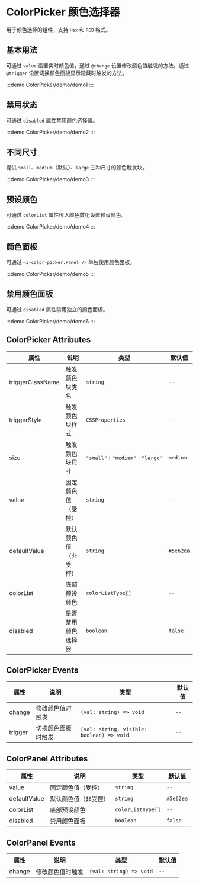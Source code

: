 # ColorPicker 颜色选择器

用于颜色选择的组件，支持 `Hex` 和 `RGB` 格式。

## 基本用法

可通过 `value` 设置实时颜色值，通过 `@change` 设置修改颜色值触发的方法，通过 `@trigger` 设置切换颜色面板显示隐藏时触发的方法。

:::demo
ColorPicker/demo/demo1
:::

## 禁用状态

可通过 `disabled` 属性禁用颜色选择器。

:::demo
ColorPicker/demo/demo2
:::

## 不同尺寸

提供 `small`、`medium`（默认）、`large` 三种尺寸的颜色触发块。

:::demo
ColorPicker/demo/demo3
:::

## 预设颜色

可通过 `colorList` 属性传入颜色数组设置预设颜色。

:::demo
ColorPicker/demo/demo4
:::

## 颜色面板

可通过 `<i-color-picker.Panel />` 单独使用颜色面板。

:::demo
ColorPicker/demo/demo5
:::

## 禁用颜色面板

可通过 `disabled` 属性禁用独立的颜色面板。

:::demo
ColorPicker/demo/demo6
:::

## ColorPicker Attributes

| 属性         | 说明                 | 类型                    | 默认值    |
| ------------ | -------------------- | ----------------------- | --------- |
|triggerClassName|触发颜色块类名|`string`|`--`|
|triggerStyle|触发颜色块样式|`CSSProperties`|`--`|
|size|触发颜色块尺寸|`"small"〡"medium"〡"large"`|`medium`|
|value|固定颜色值（受控）|`string`|`--`|
|defaultValue|默认颜色值（非受控）|`string`|`#5e62ea`|
|colorList|底部预设颜色|`colorListType[]`|`--`|
|disabled|是否禁用颜色选择器|`boolean`|`false`|

## ColorPicker Events

| 属性         | 说明                 | 类型                    | 默认值    |
| ------------ | -------------------- | ----------------------- | --------- |
|change|修改颜色值时触发|`(val: string) => void`|`--`|
|trigger|切换颜色面板时触发|`(val: string, visible: boolean) => void`|`--`|

## ColorPanel Attributes

| 属性         | 说明                 | 类型                    | 默认值    |
| ------------ | -------------------- | ----------------------- | --------- |
| value        | 固定颜色值（受控）   | `string`                | `--`      |
| defaultValue | 默认颜色值（非受控） | `string`                | `#5e62ea` |
| colorList    | 底部预设颜色         | `colorListType[]`       | `--`      |
| disabled     | 禁用颜色面板         | `boolean`               | `false`   |

## ColorPanel Events

| 属性         | 说明                 | 类型                    | 默认值    |
| ------------ | -------------------- | ----------------------- | --------- |
| change     | 修改颜色值时触发     | `(val: string) => void` | `--`      |
